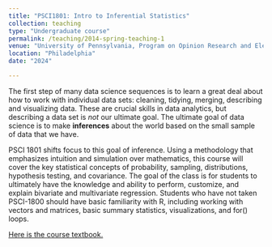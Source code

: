 ```yaml
---
title: "PSCI1801: Intro to Inferential Statistics"
collection: teaching
type: "Undergraduate course"
permalink: /teaching/2014-spring-teaching-1
venue: "University of Pennsylvania, Program on Opinion Research and Election Studies"
location: "Philadelphia"
date: "2024"

---
```


The first step of many data science sequences is to learn a great deal about how to work with individual data sets: cleaning, tidying, merging, describing and visualizing data. These are crucial skills in data analytics, but describing a data set is *not* our ultimate goal. The ultimate goal of data science is to make **inferences** about the world based on the small sample of data that we have. 

PSCI 1801 shifts focus to this goal of inference. Using a methodology that emphasizes intuition and simulation over mathematics, this course will cover the key statistical concepts of probability, sampling, distributions, hypothesis testing, and covariance. The goal of the class is for students to ultimately have the knowledge and ability to perform, customize, and explain bivariate and multivariate regression. Students who have not taken PSCI-1800 should have basic familiarity with R, including working with vectors and matrices, basic summary statistics, visualizations, and for() loops. 

[Here is the course textbook.](https://marctrussler.github.io/IIS/)
